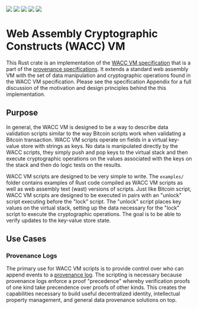 [![](https://img.shields.io/badge/made%20by-Cryptid%20Technologies-gold.svg?style=flat-square)][CRYPTID]
[![](https://img.shields.io/badge/project-provenance-purple.svg?style=flat-square)][PROVENANCE]
[![](https://img.shields.io/badge/project-multiformats-blue.svg?style=flat-square)][MULTIFORMATS]
[![](https://img.shields.io/badge/License-Functional_Source_1.1-red)][FSL]
![](https://github.com/cryptidtech/wacc/actions/workflows/rust.yml/badge.svg)

# Web Assembly Cryptographic Constructs (WACC) VM

This Rust crate is an implementation of the [WACC VM specification][SPEC] that
is a part of the [provenance specifications][PROVENANCE]. It extends a standard
web assembly VM with the set of data manipulation and cryptographic operations
found in the WACC VM specification. Please see the specification Appendix for a
full discussion of the motivation and design principles behind the this
implementation.

## Purpose

In general, the WACC VM is designed to be a way to describe data validation 
scripts similar to the way Bitcoin scripts work when validating a Bitcoin 
transaction. WACC VM scripts operate on fields in a virtual key-value store
with strings as keys. No data is manipulated directly by the WACC scripts, they 
simply push and pop keys to the virtual stack and then execute cryptographic 
operations on the values associated with the keys on the stack and then do 
logic tests on the results.

WACC VM scripts are designed to be very simple to write. The `examples/` folder
contains examples of Rust code compiled as WACC VM scripts as well as web 
assembly text (wast) versions of scripts. Just like Bitcoin script, WACC VM 
scripts are designed to be executed in pairs with an "unlock" script executing
before the "lock" script. The "unlock" script places key values on the virtual
stack, setting up the data necessary for the "lock" script to execute the 
cryptographic operations. The goal is to be able to verify updates to the 
key-value store state.

## Use Cases

### Provenance Logs

The primary use for WACC VM scripts is to provide control over who can append
events to a [provenance log][PLOG]. The scripting is necessary because
provenance logs enforce a proof "precedence" whereby verification proofs of one
kind take precendence over proofs of other kinds. This creates the capabilities
necessary to build useful decentralized identity, intellectual property
management, and general data provenance solutions on top.

[CRYPTID]: https://cryptid.tech/
[PROVENANCE]: https://github.com/cryptidtech/provenance-specifications/
[MULTIFORMATS]: https://github.com/multiformats/multiformats/
[FSL]: https://github.com/cryptidtech/provenance-log/blob/main/LICENSE.md
[SPEC]: https://github.com/cryptidtech/provenance-specifications/blob/main/specifications/wacc.md 
[PLOG]: https://github.com/cryptidtech/provenance-log/
